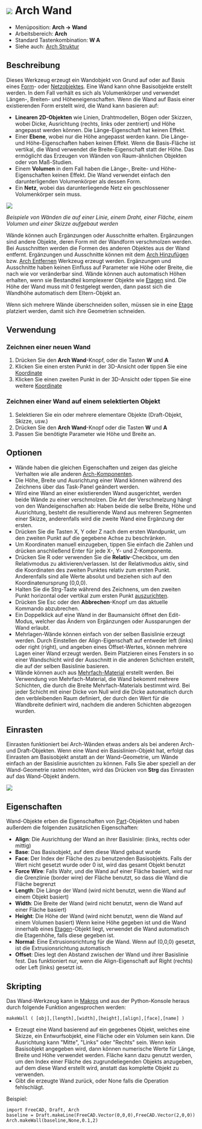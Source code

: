 # ![](images/Arch_Wall.svg) Arch Wand

- Menüposition: **Arch → Wand**
- Arbeitsbereich: **Arch**
- Standard Tastenkombination: **W A**
- Siehe auch: [Arch Struktur](Arch_Structure)

## Beschreibung

Dieses Werkzeug erzeugt ein Wandobjekt von Grund auf oder auf Basis eines [Form](Part_Module)- oder [Netzobjektes](Mesh_Module). Eine Wand kann ohne Basisobjekte erstellt werden. In dem Fall verhält es sich als Volumenkörper und verwendet Längen-, Breiten- und Höheneigenschaften. Wenn die Wand auf Basis einer existierenden Form erstellt wird, die Wand kann basieren auf:

- **Linearen 2D-Objekten** wie Linien, Drahtmodellen, Bögen oder Skizzen, wobei Dicke, Ausrichtung (rechts, links oder zentriert) und Höhe angepasst werden können. Die Länge-Eigenschaft hat keinen Effekt.
- Einer **Ebene**, wobei nur die Höhe angepasst werden kann. Die Länge- und Höhe-Eigenschaften haben keinen Effekt. Wenn die Basis-Fläche ist vertikal, die Wand verwendet die Breite-Eigenschaft statt der Höhe. Das ermöglicht das Erzeugen von Wänden von Raum-ähnlichen Objekten oder von Maß-Studien.
- Einem **Volumen** in dem Fall haben die Länge-, Breite- und Höhe-Eigenschaften keinen Effekt. Die Wand verwendet einfach den darunterligenden Volumenkörper als dessen Form.
- Ein **Netz**, wobei das darunterliegende Netz ein geschlossener Volumenkörper sein muss.

![](images/Arch_Wall_example.jpg)

*Beispiele von Wänden die auf einer Linie, einem Draht, einer Fläche, einem Volumen und einer Skizze aufgebaut werden*

Wände können auch Ergänzungen oder Ausschnitte erhalten. Ergänzungen sind andere Objekte, deren Form mit der Wandform verschmolzen werden. Bei Ausschnitten werden die Formen des anderen Objektes aus der Wand entfernt. Ergänzungen und Ausschnitte können mit dem [Arch Hinzufügen](Arch_Add) bzw. [Arch Entfernen](Arch_Remove) Werkzeug erzeugt werden. Ergänzungen und Ausschnitte haben keinen Einfluss auf Parameter wie Höhe oder Breite, die nach wie vor veränderbar sind. Wände können auch automatisch Höhen erhalten, wenn sie Bestandteil komplexerer Objekte wie [Etagen](Arch_Floor "wikilink") sind. Die Höhe der Wand muss mit 0 festgelegt werden, dann passt sich die Wandhöhe automatisch dem Eltern-Objekt an.

Wenn sich mehrere Wände überschneiden sollen, müssen sie in eine [Etage](Arch_Floor "wikilink") platziert werden, damit sich ihre Geometrien schneiden.

## Verwendung

### Zeichnen einer neuen Wand

1. Drücken Sie den **Arch Wand**-Knopf, oder die Tasten **W** und **A**
2. Klicken Sie einen ersten Punkt in der 3D-Ansicht oder tippen Sie eine [Koordinate](Draft_Coordinates "wikilink")
3. Klicken Sie einen zweiten Punkt in der 3D-Ansicht oder tippen Sie eine weitere [Koordinate](Draft_Coordinates "wikilink")

### Zeichnen einer Wand auf einem selektierten Objekt

1. Selektieren Sie ein oder mehrere elementare Objekte (Draft-Objekt, Skizze, usw.)
2. Drücken Sie den **Arch Wand**-Knopf oder die Tasten **W** und **A**
3. Passen Sie benötigte Parameter wie Höhe und Breite an.

## Optionen

- Wände haben die gleichen Eigenschaften und zeigen das gleiche Verhalten wie alle anderen [Arch-Komponenten](Arch_Component "wikilink").
- Die Höhe, Breite und Ausrichtung einer Wand können während des Zeichnens über das Task-Panel geändert werden.
- Wird eine Wand an einer existierenden Wand ausgerichtet, werden beide Wände zu einer verschmolzen. Die Art der Verschmelzung hängt von den Wandeigenschaften ab: Haben beide die selbe Breite, Höhe und Ausrichtung, besteht die resultierende Wand aus mehreren Segmenten einer Skizze, anderenfalls wird die zweite Wand eine Ergänzung der ersten.
- Drücken Sie die Tasten X, Y oder Z nach dem ersten Wandpunkt, um den zweiten Punkt auf die gegebene Achse zu beschränken.
- Um Koordinaten manuell einzugeben, tippen Sie einfach die Zahlen und drücken anschließend Enter für jede X-, Y- und Z-Komponente.
- Drücken Sie R oder verwenden Sie die **Relativ**-Checkbox, um den Relativmodus zu aktivieren/verlassen. Ist der Relativmodus aktiv, sind die Koordinaten des zweiten Punktes relativ zum ersten Punkt. Anderenfalls sind alle Werte absolut und beziehen sich auf den Koordinatenursprung (0,0,0).
- Halten Sie die Strg-Taste während des Zeichnens, um den zweiten Punkt horizontal oder vertikal zum ersten Punkt [auszurichten](Draft_Constrain "wikilink").
- Drücken Sie Esc oder den **Abbrechen**-Knopf um das aktuelle Kommando abzubrechen.
- Ein Doppelklick auf eine Wand in der Baumansicht öffnet den Edit-Modus, welcher das Ändern von Ergänzungen oder Aussparungen der Wand erlaubt.
- Mehrlagen-Wände können einfach von der selben Basislinie erzeugt werden. Durch Einstellen der Align-Eigenschaft auf entweder left (links) oder right (right), und angeben eines Offset-Wertes, können mehrere Lagen einer Wand erzeugt werden. Beim Platzieren eines Fensters in so einer Wandschicht wird der Ausschnitt in die anderen Schichten erstellt, die auf der selben Basislinie basieren.
- Wände können auch aus [Mehrfach-Material](Arch_MultiMaterial "wikilink") erstellt werden. Bei Verwendung von Mehrfach-Material, die Wand bekommt mehrere Schichten, die durch die Breite Mehrfach-Materials bestimmt wird. Bei jeder Schicht mit einer Dicke von Null wird die Dicke automatisch durch den verbleibenden Raum definiert, der durch den Wert für die Wandbreite definiert wird, nachdem die anderen Schichten abgezogen wurden.

## Einrasten

Einrasten funktioniert bei Arch-Wänden etwas anders als bei anderen Arch- und Draft-Objekten. Wenn eine Wand ein Basislinien-Objekt hat, erfolgt das Einrasten am Basisobjekt anstatt an der Wand-Geometrie, um Wände einfach an der Basislinie ausrichten zu können. Falls Sie aber speziell an der Wand-Geometrie rasten möchten, wird das Drücken von **Strg** das Einrasten auf das Wand-Objekt ändern.

![](images/Arch_wall_snap.jpg)

## Eigenschaften

Wand-Objekte erben die Eigenschaften von [Part](Part_Module "wikilink")-Objekten und haben außerdem die folgenden zusätzlichen Eigenschaften:

- **Align**: Die Ausrichtung der Wand an ihrer Basislinie: (links, rechts oder mittig)
- **Base**: Das Basisobjekt, auf dem diese Wand gebaut wurde
- **Face**: Der Index der Fläche des zu benutzenden Basisobjekts. Falls der Wert nicht gesetzt wurde oder 0 ist, wird das gesamt Objekt benutzt
- **Force Wire**: Falls Wahr, und die Wand auf einer Fläche basiert, wird nur die Grenzlinie (border wire) der Fläche benutzt, so dass die Wand die Fläche begrenzt
- **Length**: Die Länge der Wand (wird nicht benutzt, wenn die Wand auf einem Objekt basiert)
- **Width**: Die Breite der Wand (wird nicht benutzt, wenn die Wand auf einer Fläche basiert)
- **Height**: Die Höhe der Wand (wird nicht benutzt, wenn die Wand auf einem Volumen basiert) Wenn keine Höhe gegeben ist und die Wand innerhalb eines [Etagen](Arch_Floor "wikilink")-Objekt liegt, verwendet die Wand automatisch die Etagenhöhe, falls diese gegeben ist.
- **Normal**: Eine Extrusionsrichtung für die Wand. Wenn auf (0,0,0) gesetzt, ist die Extrusionsrichtung automatisch
- **Offset**: Dies legt den Abstand zwischen der Wand und ihrer Basislinie fest. Das funktioniert nur, wenn die Align-Eigenschaft auf Right (rechts) oder Left (links) gesetzt ist.

## Skripting

Das Wand-Werkzeug kann in [Makros](macros "wikilink") und aus der Python-Konsole heraus durch folgende Funktion angesprochen werden:

    makeWall ( [obj],[length],[width],[height],[align],[face],[name] ) 
    

- Erzeugt eine Wand basierend auf ein gegebenes Objekt, welches eine Skizze, ein Entwurfsobjekt, eine Fläche oder ein Volumen sein kann. Die Ausrichtung kann "Mitte", "Links" oder "Rechts" sein. Wenn kein Basisobjekt angegeben wird, dann können numerische Werte für Länge, Breite und Höhe verwendet werden. Fläche kann dazu genutzt werden, um den Index einer Fläche des zugrundeliegenden Objekts anzugeben, auf dem diese Wand erstellt wird, anstatt das komplette Objekt zu verwenden.
- Gibt die erzeugte Wand zurück, oder None falls die Operation fehlschlägt.

Beispiel:

    import FreeCAD, Draft, Arch
    baseline = Draft.makeLine(FreeCAD.Vector(0,0,0),FreeCAD.Vector(2,0,0))
    Arch.makeWall(baseline,None,0.1,2)